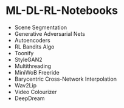# ML-DL-RL-Notebooks

- Scene Segmentation
- Generative Adversarial Nets
- Autoencoders
- RL Bandits Algo
- Toonify
- StyleGAN2
- Multithreading
- MiniWoB Freeride
- Barycentric Cross-Network Interpolation
- Wav2Lip
- Video Colourizer
- DeepDream
